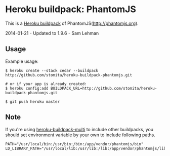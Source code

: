 Heroku buildpack: PhantomJS
=======================

This is a [Heroku buildpack](http://devcenter.heroku.com/articles/buildpacks) of PhantomJS(http://phantomjs.org).

2014-01-21 - Updated to 1.9.6 - Sam Lehman 

Usage
-----

Example usage:

```shell
$ heroku create --stack cedar --buildpack http://github.com/stomita/heroku-buildpack-phantomjs.git

# or if your app is already created:
$ heroku config:add BUILDPACK_URL=http://github.com/stomita/heroku-buildpack-phantomjs.git

$ git push heroku master
```

Note
-----

If you're using [heroku-buildpack-multi](https://github.com/ddollar/heroku-buildpack-multi) to include other buildpacks, you should set environment variable by your own to include following paths.

    PATH="/usr/local/bin:/usr/bin:/bin:/app/vendor/phantomjs/bin"
    LD_LIBRARY_PATH="/usr/local/lib:/usr/lib:/lib:/app/vendor/phantomjs/lib"




